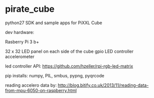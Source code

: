 # pirate_cube
python27 SDK and sample apps for PiXXL Cube  

dev hardware:

Rasberry Pi 3 b+

32 x 32 LED panel on each side of the cube
gpio LED controller
accelerometer

led controller API:
https://github.com/hzeller/rpi-rgb-led-matrix

pip installs:
numpy, PIL, smbus, pypng, pyqrcode

reading accelero data by:
http://blog.bitify.co.uk/2013/11/reading-data-from-mpu-6050-on-raspberry.html